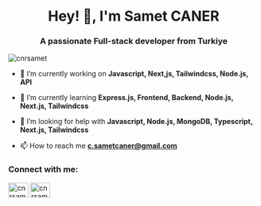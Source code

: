 

<h1 align="center">Hey! 👋, I'm Samet CANER</h1>
<h3 align="center">A passionate Full-stack developer from Turkiye</h3>


<p align="left"> <img src="https://komarev.com/ghpvc/?username=cnrsamet&label=Profile%20views&color=0e75b6&style=flat" alt="cnrsamet" /> </p>

- 🔭 I’m currently working on **Javascript, Next,js, Tailwindcss, Node.js, API**

- 🌱 I’m currently learning **Express.js, Frontend, Backend, Node.js, Next.js, Tailwindcss**

- 🤝 I’m looking for help with **Javascript, Node.js, MongoDB, Typescript, Next.js, Tailwindcss**

- 📫 How to reach me **c.sametcaner@gmail.com**

<h3 align="left">Connect with me:</h3>
<p align="left">
<a href="https://linkedin.com/in/cnrsamet" target="_blank" rel="noopener noreferrer"><img align="center" src="https://raw.githubusercontent.com/rahuldkjain/github-profile-readme-generator/master/src/images/icons/Social/linked-in-alt.svg" alt="cnrsamet" height="30" width="40" /></a>
<a href="https://instagram.com/cnrsamet" target="_blank" rel="noopener noreferrer"><img align="center" src="https://raw.githubusercontent.com/rahuldkjain/github-profile-readme-generator/master/src/images/icons/Social/instagram.svg" alt="cnrsamet" height="30" width="40" /></a>
</p>
